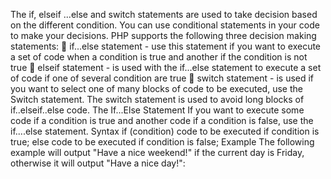 The if, elseif ...else and switch statements are used to take decision based on the different
condition.
You can use conditional statements in your code to make your decisions. PHP supports the
following three decision making statements:
 if...else statement - use this statement if you want to execute a set of code when
a condition is true and another if the condition is not true
 elseif statement - is used with the if...else statement to execute a set of code if
one of several condition are true
 switch statement - is used if you want to select one of many blocks of code to be
executed, use the Switch statement. The switch statement is used to avoid long
blocks of if..elseif..else code.
The If...Else Statement
If you want to execute some code if a condition is true and another code if a condition is
false, use the if....else statement.
Syntax
if (condition)
code to be executed if condition is true;
else
code to be executed if condition is false;
Example
The following example will output "Have a nice weekend!" if the current day is Friday,
otherwise it will output "Have a nice day!":
<html>
<body>
<?php
$d=date("D");
if ($d=="Fri")
echo "Have a nice weekend!";
else
echo "Have a nice day!";
?>
